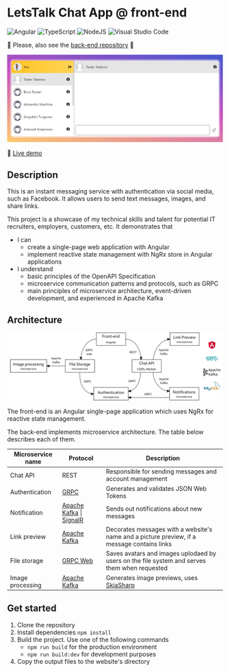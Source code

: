 # LetsTalk Chat App @ front-end
![Angular](https://img.shields.io/badge/angular-%23DD0031.svg?style=for-the-badge&logo=angular&logoColor=white)
![TypeScript](https://img.shields.io/badge/typescript-%23007ACC.svg?style=for-the-badge&logo=typescript&logoColor=white)
![NodeJS](https://img.shields.io/badge/node.js-6DA55F?style=for-the-badge&logo=node.js&logoColor=white)
![Visual Studio Code](https://img.shields.io/badge/Visual%20Studio%20Code-0078d7.svg?style=for-the-badge&logo=visual-studio-code&logoColor=white)

🔔 Please, also see the [back-end repository](https://github.com/evgenii-petukhov/LetsTalk.Server) 🙏

![scheme](demo.gif)

🔴 [Live demo](https://chat.epetukhov.cyou/)
## Description
This is an instant messaging service with authentication via social media, such as Facebook. It allows users to send text messages, images, and share links. 

This project is a showcase of my technical skills and talent for potential IT recruiters, employers, customers, etc. It demonstrates that
* I can
  * create a single-page web application with Angular
  * implement reactive state management with NgRx store in Angular applications
* I understand
  * basic principles of the OpenAPI Specification
  * microservice communication patterns and protocols, such as GRPC
  * main principles of microservice architecture, event-driven development, and experienced in Apache Kafka
## Architecture
![scheme](scheme-compressed.svg)

The front-end is an Angular single-page application which uses NgRx for reactive state management.

The back-end implements microservice architecture. The table below describes each of them.

| Microservice name | Protocol | Description |
| ----------- | ----------- | ----------- |
| Chat API | REST | Responsible for sending messages and account management |
| Authentication | [GRPC](https://github.com/grpc/grpc) | Generates and validates JSON Web Tokens |
| Notification | [Apache Kafka](https://github.com/apache/kafka) &#124; [SignalR](https://github.com/SignalR/SignalR) | Sends out notifications about new messages |
| Link preview | [Apache Kafka](https://github.com/apache/kafka) | Decorates messages with a website's name and a picture preview, if a message contains links |
| File storage | [GRPC Web](https://github.com/grpc/grpc-web) | Saves avatars and images uplodaed by users on the file system and serves them when requested |
| Image processing | [Apache Kafka](https://github.com/apache/kafka) | Generates image previews, uses [SkiaSharp](https://github.com/mono/SkiaSharp) |
## Get started
1. Clone the repository
2. Install dependencies `npm install`
3. Build the project. Use one of the following commands
   - `npm run build` for the production environment
   - `npm run build:dev` for development purposes
4. Copy the output files to the website's directory